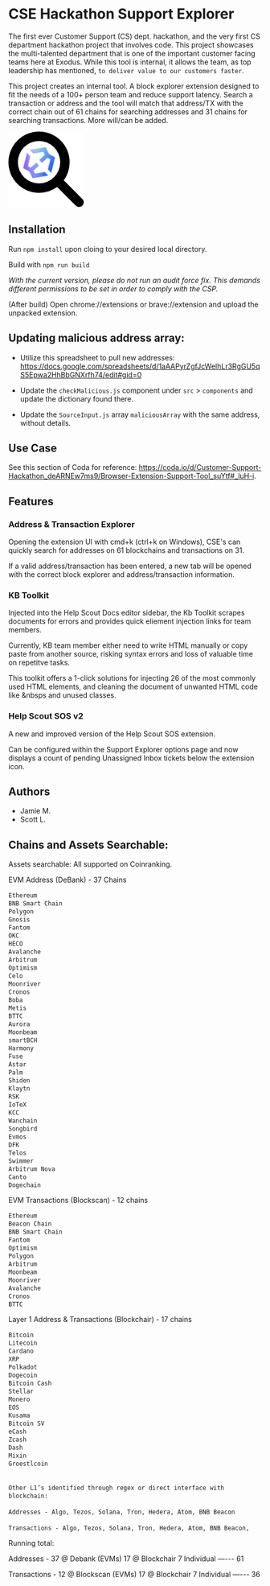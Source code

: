# CSE Hackathon Support Explorer 

The first ever Customer Support (CS) dept. hackathon, and the very first CS department hackathon project that involves code. This project showcases the multi-talented department that is one of the important customer facing teams here at Exodus. While this tool is internal, it allows the team, as top leadership has mentioned, `to deliver value to our customers faster`.

This project creates an internal tool. A block explorer extension designed to fit the needs of a 100+ person team and reduce support latency. Search a transaction or address and the tool will match that address/TX with the correct chain out of 61 chains for searching addresses and 31 chains for searching transactions. More will/can be added.  


![Support Explorer Icon](https://github.com/AngelLozan/Block-Explorer-Hackathon-Idea-2/blob/main/public/SearchExo.png?raw=true)

## Installation

Run `npm install` upon cloing to your desired local directory.

Build with `npm run build`

*With the current version, please do not run an audit force fix. This demands different permissions to be set in order to comply with the CSP.*

(After build) Open chrome://extensions or brave://extension and upload the unpacked extension. 


## Updating malicious address array: 

- Utilize this spreadsheet to pull new addresses: https://docs.google.com/spreadsheets/d/1aAAPyrZgfJcWelhLr3RgGU5qS5Epwa2HhBbGNXrfh74/edit#gid=0
  
- Update the `checkMalicious.js` component under `src` > `components` and update the dictionary found there. 
- Update the `SourceInput.js` array `maliciousArray` with the same address, without details. 


## Use Case

See this section of Coda for reference: https://coda.io/d/Customer-Support-Hackathon_deARNEw7ms9/Browser-Extension-Support-Tool_suYtf#_luH-i.


## Features

### Address & Transaction Explorer

Opening the extension UI with cmd+k (ctrl+k on Windows), CSE's can quickly search for addresses on 61 blockchains and transactions on 31.

If a valid address/transaction has been entered, a new tab will be opened with the correct block explorer and address/transaction information.

### KB Toolkit

Injected into the Help Scout Docs editor sidebar, the Kb Toolkit scrapes documents for errors and provides quick eliement injection links for team members.

Currently, KB team member either need to write HTML manually or copy paste from another source, risking syntax errors and loss of valuable time on repetitve tasks.

This toolkit offers a 1-click solutions for injecting 26 of the most commonly used HTML elements, and cleaning the document of unwanted HTML code like &nbsps and unused classes.

### Help Scout SOS v2

A new and improved version of the Help Scout SOS extension.

Can be configured within the Support Explorer options page and now displays a count of pending Unassigned Inbox tickets below the extension icon.



## Authors

- Jamie M.
- Scott L. 

## Chains and Assets Searchable:

Assets searchable: All supported on Coinranking. 

EVM Address (DeBank) - 37 Chains

	Ethereum
	BNB Smart Chain
	Polygon
	Gnosis
	Fantom
	OKC
	HECO
	Avalanche
	Arbitrum
	Optimism
	Celo
	Moonriver
	Cronos
	Boba
	Metis
	BTTC
	Aurora
	Moonbeam
	smartBCH
	Harmony
	Fuse
	Astar
	Palm
	Shiden
	Klaytn
	RSK
	IoTeX
	KCC
	Wanchain
	Songbird
	Evmos
	DFK
	Telos
	Swimmer
	Arbitrum Nova
	Canto
	Dogechain
	
	
	
EVM Transactions (Blockscan) - 12 chains
	
	Ethereum
	Beacon Chain
	BNB Smart Chain
	Fantom
	Optimism
	Polygon
	Arbitrum
	Moonbeam
	Moonriver
	Avalanche
	Cronos
	BTTC
	
Layer 1 Address & Transactions (Blockchair) - 17 chains
	
	Bitcoin
	Litecoin
	Cardano
	XRP
	Polkadot
	Dogecoin
	Bitcoin Cash
	Stellar
	Monero
	EOS
	Kusama
	Bitcoin SV
	eCash
	Zcash
	Dash
	Mixin
	Groestlcoin
	
	
	Other L1’s identified through regex or direct interface with blockchain:
	
	Addresses - Algo, Tezos, Solana, Tron, Hedera, Atom, BNB Beacon 
	
	Transactions - Algo, Tezos, Solana, Tron, Hedera, Atom, BNB Beacon, 
	
	
	
Running total:
	
Addresses - 
		37 @ Debank (EVMs)
		17 @ Blockchair
		7 Individual
		—---
		61
	
Transactions - 
		12 @ Blockscan (EVMs)
		17 @ Blockchair
		7 Individual
		—---
		36

